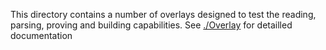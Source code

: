 This directory contains a number of overlays designed to test the reading, parsing,
proving and building capabilities. See [./Overlay](here) for detailled documentation
